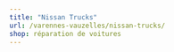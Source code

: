 ```yaml
---
title: "Nissan Trucks"
url: /varennes-vauzelles/nissan-trucks/
shop: réparation de voitures
---
```

